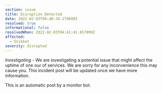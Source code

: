 ```yaml
---
section: issue
title: Disruption Detected
date: 2022-02-03T04:40:34.279699Z
resolved: true
informational: false
resolvedWhen: 2022-02-03T04:41:41.857899Z
affected:
  - Snikket
severity: disrupted
---
```

*Investigating* - We are investigating a potential issue that might affect the uptime of one our of services. We are sorry for any inconvenience this may cause you. This incident post will be updated once we have more information.

This is an automatic post by a monitor bot.
        